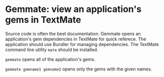 # Gemmate: view an application's gems in TextMate

Source code is often the best documentation. Gemmate opens an application's gem dependencies in TextMate for quick referece. 
The application should use Bundler for managing dependencies. The TextMate command line utility `mate` should be installed.

`gemmate` opens all of the application's gems.

`gemmate gemname1 gemname2` opens only the gems with the given names.